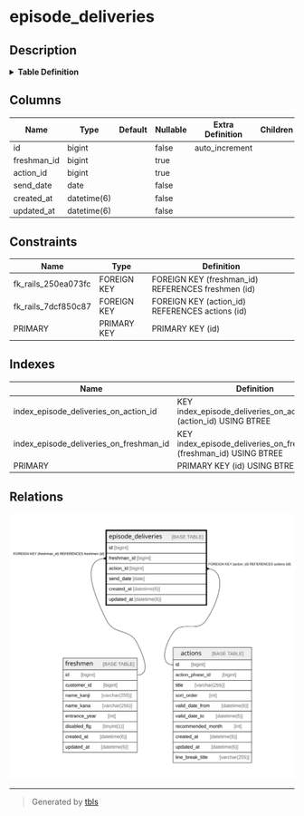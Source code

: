 # episode_deliveries

## Description

<details>
<summary><strong>Table Definition</strong></summary>

```sql
CREATE TABLE `episode_deliveries` (
  `id` bigint NOT NULL AUTO_INCREMENT,
  `freshman_id` bigint DEFAULT NULL,
  `action_id` bigint DEFAULT NULL,
  `send_date` date NOT NULL,
  `created_at` datetime(6) NOT NULL,
  `updated_at` datetime(6) NOT NULL,
  PRIMARY KEY (`id`),
  KEY `index_episode_deliveries_on_freshman_id` (`freshman_id`),
  KEY `index_episode_deliveries_on_action_id` (`action_id`),
  CONSTRAINT `fk_rails_250ea073fc` FOREIGN KEY (`freshman_id`) REFERENCES `freshmen` (`id`),
  CONSTRAINT `fk_rails_7dcf850c87` FOREIGN KEY (`action_id`) REFERENCES `actions` (`id`)
) ENGINE=InnoDB DEFAULT CHARSET=utf8mb4 COLLATE=utf8mb4_bin
```

</details>

## Columns

| Name | Type | Default | Nullable | Extra Definition | Children | Parents | Comment |
| ---- | ---- | ------- | -------- | ---------------- | -------- | ------- | ------- |
| id | bigint |  | false | auto_increment |  |  |  |
| freshman_id | bigint |  | true |  |  | [freshmen](freshmen.md) |  |
| action_id | bigint |  | true |  |  | [actions](actions.md) |  |
| send_date | date |  | false |  |  |  |  |
| created_at | datetime(6) |  | false |  |  |  |  |
| updated_at | datetime(6) |  | false |  |  |  |  |

## Constraints

| Name | Type | Definition |
| ---- | ---- | ---------- |
| fk_rails_250ea073fc | FOREIGN KEY | FOREIGN KEY (freshman_id) REFERENCES freshmen (id) |
| fk_rails_7dcf850c87 | FOREIGN KEY | FOREIGN KEY (action_id) REFERENCES actions (id) |
| PRIMARY | PRIMARY KEY | PRIMARY KEY (id) |

## Indexes

| Name | Definition |
| ---- | ---------- |
| index_episode_deliveries_on_action_id | KEY index_episode_deliveries_on_action_id (action_id) USING BTREE |
| index_episode_deliveries_on_freshman_id | KEY index_episode_deliveries_on_freshman_id (freshman_id) USING BTREE |
| PRIMARY | PRIMARY KEY (id) USING BTREE |

## Relations

![er](episode_deliveries.svg)

---

> Generated by [tbls](https://github.com/k1LoW/tbls)
